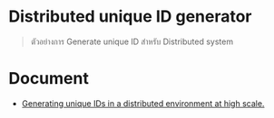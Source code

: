 # Distributed unique ID generator

> ตัวอย่างการ Generate unique ID สำหรับ Distributed system 

# Document 

- [Generating unique IDs in a distributed environment at high scale.](https://www.callicoder.com/distributed-unique-id-sequence-number-generator/)
